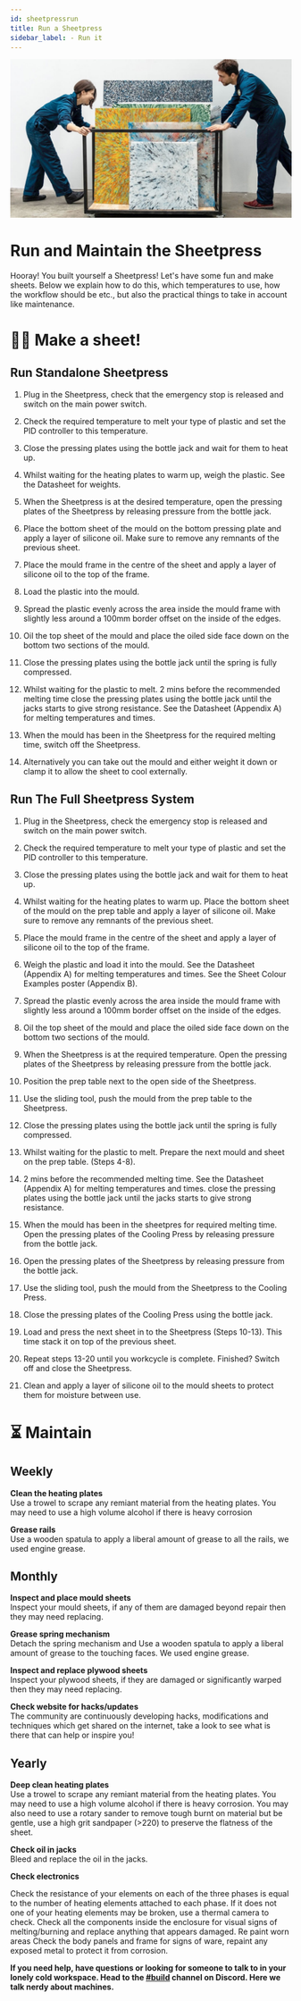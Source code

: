 ```yaml
---
id: sheetpressrun
title: Run a Sheetpress
sidebar_label: - Run it
---
```


<style>
:root {
  --highlight: #f29094;
  --hover: #f29094;
}
</style>
<div class="videocontainer">

![Sheetpress run](assets/build/sheetpress-run.jpg)

</div>

# Run and Maintain the Sheetpress

Hooray! You built yourself a Sheetpress! Let's have some fun and make sheets. Below we explain how to do this, which temperatures to use, how the workflow should be etc., but also the practical things to take in account like maintenance.

# 🏃‍♀️ Make a sheet!

## Run Standalone Sheetpress

1. Plug in the Sheetpress, check that the emergency stop is released and switch on the main power switch.

2. Check the required temperature to melt your type of plastic and set the PID controller to this temperature.

3. Close the pressing plates using the bottle jack and wait for them to heat up.

4. Whilst waiting for the heating plates to warm up, weigh the plastic. See the Datasheet for weights.

5. When the Sheetpress is at the desired temperature, open the pressing plates of the Sheetpress by releasing pressure from the bottle jack.

6. Place the bottom sheet of the mould on the bottom pressing plate and apply a layer of silicone oil. Make sure to remove any remnants of the previous sheet.

7. Place the mould frame in the centre of the sheet and apply a layer of silicone oil to the top of the frame.

8. Load the plastic into the mould.

9. Spread the plastic evenly across the area inside the mould frame with slightly less around a 100mm border offset on the inside of the edges.

10. Oil the top sheet of the mould and place the oiled side face down on the bottom two sections of the mould.

11. Close the pressing plates using the bottle jack until the spring is fully compressed.

12. Whilst waiting for the plastic to melt. 2 mins before the recommended melting time close the pressing plates using the bottle jack until the jacks starts to give strong resistance. See the Datasheet (Appendix A) for melting temperatures and times.

13. When the mould has been in the Sheetpress for the required melting time, switch off the Sheetpress.

14. Alternatively you can take out the mould and either weight it down or clamp it to allow the sheet to cool externally.

## Run The Full Sheetpress System

1. Plug in the Sheetpress, check the emergency stop is released and switch on the main power switch.

2. Check the required temperature to melt your type of plastic and set the PID controller to this temperature.

3. Close the pressing plates using the bottle jack and wait for them to heat up.

4. Whilst waiting for the heating plates to warm up. Place the bottom sheet of the mould on the prep table and apply a layer of silicone oil. Make sure to remove any remnants of the previous sheet.

5. Place the mould frame in the centre of the sheet and apply a layer of silicone oil to the top of the frame.

6. Weigh the plastic and load it into the mould. See the Datasheet (Appendix A) for melting temperatures and times. See the Sheet Colour Examples poster (Appendix B).

7. Spread the plastic evenly across the area inside the mould frame with slightly less around a 100mm border offset on the inside of the edges.

8. Oil the top sheet of the mould and place the oiled side face down on the bottom two sections of the mould.

9. When the Sheetpress is at the required temperature. Open the pressing plates of the Sheetpress by releasing pressure from the bottle jack.

10. Position the prep table next to the open side of the Sheetpress.

11. Use the sliding tool, push the mould from the prep table to the Sheetpress.

12. Close the pressing plates using the bottle jack until the spring is fully compressed.

13. Whilst waiting for the plastic to melt. Prepare the next mould and sheet on the prep table. (Steps 4-8).

14. 2 mins before the recommended melting time. See the Datasheet (Appendix A) for melting temperatures and times. close the pressing plates using the bottle jack until the jacks starts to give strong resistance.

15. When the mould has been in the sheetpres for required melting time. Open the  pressing plates of the Cooling Press by releasing pressure from the bottle jack.

16. Open the pressing plates of the Sheetpress by releasing pressure from the bottle jack.

17. Use the sliding tool, push the mould from the Sheetpress to the Cooling Press.

18. Close the pressing plates of the Cooling Press using the bottle jack.

19. Load and press the next sheet in to the Sheetpress (Steps 10-13). This time stack it on top of the previous sheet.

20. Repeat steps 13-20 until you workcycle is complete. Finished? Switch off and close the Sheetpress.

21. Clean and apply a layer of silicone oil to the mould sheets to protect them for moisture between use.

# ⏳ Maintain

## Weekly

<b>Clean the heating plates</b><br>
Use a trowel to scrape any remiant material from the heating plates. You may need to use a  high volume alcohol if there is heavy corrosion

<b>Grease rails</b><br>
Use a wooden spatula to apply a liberal amount of grease to all the rails, we used engine grease.

## Monthly

<b>Inspect and place mould sheets</b><br>
Inspect your mould sheets, if any of them are damaged beyond repair then they may need replacing.

<b>Grease spring mechanism</b><br>
Detach the spring mechanism and Use a wooden spatula to apply a liberal amount of grease to the touching faces. We used engine grease.

<b>Inspect and replace plywood sheets</b><br>
Inspect your plywood sheets, if they are damaged or significantly warped then they may need replacing.

<b>Check website for hacks/updates</b><br>
The community are continuously developing hacks, modifications and techniques which get shared on the internet, take a look to see what is there that can help or inspire you!

## Yearly

<b>Deep clean heating plates</b><br>
Use a trowel to scrape any remiant material from the heating plates. You may need to use a  high volume alcohol if there is heavy corrosion. You may also need to use a rotary sander to remove tough burnt on material but be gentle, use a high grit sandpaper (>220) to preserve the flatness of the sheet.

<b>Check oil in jacks</b><br>
Bleed and replace the oil in the jacks.


<b>Check electronics </b><br>

Check the resistance of your elements on each of the three phases is equal to the number of heating elements attached to each phase. If it does not one of your heating elements may be broken, use a thermal camera to check.
Check all the components inside the enclosure for visual signs of melting/burning and replace anything that appears damaged.
Re paint worn areas
Check the body panels and frame for signs of ware, repaint any exposed metal to protect it from corrosion.

**If you need help, have questions or looking for someone to talk to in your lonely cold workspace. Head to the [#build](https://discordapp.com/invite/XQDmQVT) channel on Discord. Here we talk nerdy about machines.**
